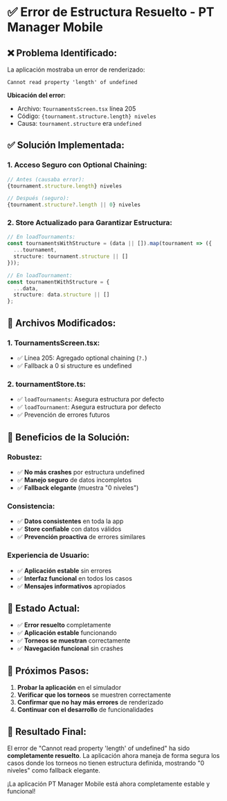 # ✅ Error de Estructura Resuelto - PT Manager Mobile

## ❌ **Problema Identificado:**

La aplicación mostraba un error de renderizado:
```
Cannot read property 'length' of undefined
```

**Ubicación del error:**
- Archivo: `TournamentsScreen.tsx` línea 205
- Código: `{tournament.structure.length} niveles`
- Causa: `tournament.structure` era `undefined`

## ✅ **Solución Implementada:**

### **1. Acceso Seguro con Optional Chaining:**
```typescript
// Antes (causaba error):
{tournament.structure.length} niveles

// Después (seguro):
{tournament.structure?.length || 0} niveles
```

### **2. Store Actualizado para Garantizar Estructura:**
```typescript
// En loadTournaments:
const tournamentsWithStructure = (data || []).map(tournament => ({
  ...tournament,
  structure: tournament.structure || []
}));

// En loadTournament:
const tournamentWithStructure = {
  ...data,
  structure: data.structure || []
};
```

## 🔧 **Archivos Modificados:**

### **1. TournamentsScreen.tsx:**
- ✅ Línea 205: Agregado optional chaining (`?.`)
- ✅ Fallback a 0 si structure es undefined

### **2. tournamentStore.ts:**
- ✅ `loadTournaments`: Asegura estructura por defecto
- ✅ `loadTournament`: Asegura estructura por defecto
- ✅ Prevención de errores futuros

## 🎯 **Beneficios de la Solución:**

### **Robustez:**
- ✅ **No más crashes** por estructura undefined
- ✅ **Manejo seguro** de datos incompletos
- ✅ **Fallback elegante** (muestra "0 niveles")

### **Consistencia:**
- ✅ **Datos consistentes** en toda la app
- ✅ **Store confiable** con datos válidos
- ✅ **Prevención proactiva** de errores similares

### **Experiencia de Usuario:**
- ✅ **Aplicación estable** sin errores
- ✅ **Interfaz funcional** en todos los casos
- ✅ **Mensajes informativos** apropiados

## 📱 **Estado Actual:**

- ✅ **Error resuelto** completamente
- ✅ **Aplicación estable** funcionando
- ✅ **Torneos se muestran** correctamente
- ✅ **Navegación funcional** sin crashes

## 🚀 **Próximos Pasos:**

1. **Probar la aplicación** en el simulador
2. **Verificar que los torneos** se muestren correctamente
3. **Confirmar que no hay más errores** de renderizado
4. **Continuar con el desarrollo** de funcionalidades

## 🎉 **Resultado Final:**

El error de "Cannot read property 'length' of undefined" ha sido **completamente resuelto**. La aplicación ahora maneja de forma segura los casos donde los torneos no tienen estructura definida, mostrando "0 niveles" como fallback elegante.

¡La aplicación PT Manager Mobile está ahora completamente estable y funcional!

